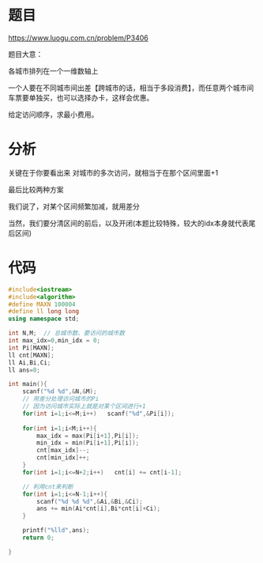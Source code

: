 # 题目
https://www.luogu.com.cn/problem/P3406

题目大意：

各城市排列在一个一维数轴上

一个人要在不同城市间出差【跨城市的话，相当于多段消费】，而任意两个城市间车票要单独买，也可以选择办卡，这样会优惠。

给定访问顺序，求最小费用。

# 分析

关键在于你要看出来
对城市的多次访问，就相当于在那个区间里面+1

最后比较两种方案

我们说了，对某个区间频繁加减，就用差分

当然，我们要分清区间的前后，以及开闭(本题比较特殊，较大的idx本身就代表尾后区间)
# 代码
```cpp
#include<iostream>
#include<algorithm>
#define MAXN 100004
#define ll long long 
using namespace std;

int N,M;  // 总城市数、要访问的城市数
int max_idx=0,min_idx = 0;
int Pi[MAXN];
ll cnt[MAXN];
ll Ai,Bi,Ci;
ll ans=0;

int main(){
    scanf("%d %d",&N,&M);
    // 用差分处理访问城市的Pi
    // 因为访问城市实际上就是对某个区间进行+1
    for(int i=1;i<=M;i++)   scanf("%d",&Pi[i]);
    
    for(int i=1;i<M;i++){
        max_idx = max(Pi[i+1],Pi[i]);
        min_idx = min(Pi[i+1],Pi[i]);
        cnt[max_idx]--;
        cnt[min_idx]++;
    }
    for(int i=1;i<=N+2;i++)   cnt[i] += cnt[i-1];

    // 利用cnt来判断
    for(int i=1;i<=N-1;i++){
        scanf("%d %d %d",&Ai,&Bi,&Ci);
        ans += min(Ai*cnt[i],Bi*cnt[i]+Ci);
    }

    printf("%lld",ans);
    return 0;

}
```
